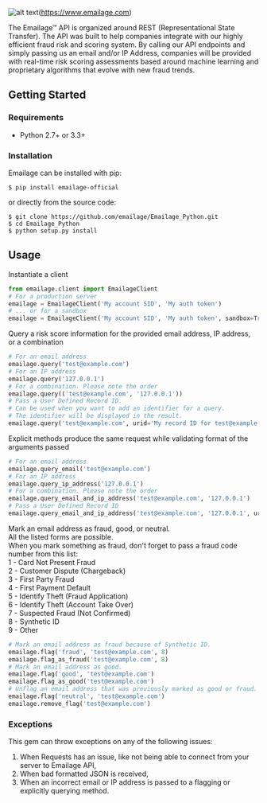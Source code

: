 [logo]: https://emailage.com/Content/Images/logo.svg "Emailage Logo"

![alt text][logo](https://www.emailage.com)

The Emailage&#8482; API is organized around REST (Representational State Transfer). The API was built to help companies integrate with our highly efficient fraud risk and scoring system. By calling our API endpoints and simply passing us an email and/or IP Address, companies will be provided with real-time risk scoring assessments based around machine learning and proprietary algorithms that evolve with new fraud trends.

## Getting Started

### Requirements

* Python 2.7+ or 3.3+

### Installation

Emailage can be installed with pip:

```
$ pip install emailage-official
```

or directly from the source code:

```
$ git clone https://github.com/emailage/Emailage_Python.git
$ cd Emailage_Python
$ python setup.py install
```

## Usage

Instantiate a client
```python
from emailage.client import EmailageClient
# For a production server
emailage = EmailageClient('My account SID', 'My auth token')
# ... or for a sandbox
emailage = EmailageClient('My account SID', 'My auth token', sandbox=True)
```

Query a risk score information for the provided email address, IP address, or a combination
```python
# For an email address
emailage.query('test@example.com')
# For an IP address
emailage.query('127.0.0.1')
# For a combination. Please note the order
emailage.query(('test@example.com', '127.0.0.1'))
# Pass a User Defined Record ID.
# Can be used when you want to add an identifier for a query.
# The identifier will be displayed in the result.
emailage.query('test@example.com', urid='My record ID for test@example.com')
```
Explicit methods produce the same request while validating format of the arguments passed
```python
# For an email address
emailage.query_email('test@example.com')
# For an IP address
emailage.query_ip_address('127.0.0.1')
# For a combination. Please note the order
emailage.query_email_and_ip_address('test@example.com', '127.0.0.1')
# Pass a User Defined Record ID
emailage.query_email_and_ip_address('test@example.com', '127.0.0.1', urid='My record ID for test@example.com and 127.0.0.1')
```

Mark an email address as fraud, good, or neutral.  
All the listed forms are possible.  
When you mark something as fraud, don't forget to pass a fraud code number from this list:  
1 - Card Not Present Fraud  
2 - Customer Dispute (Chargeback)  
3 - First Party Fraud  
4 - First Payment Default  
5 - Identify Theft (Fraud Application)  
6 - Identify Theft (Account Take Over)  
7 - Suspected Fraud (Not Confirmed)  
8 - Synthetic ID  
9 - Other

```python
# Mark an email address as fraud because of Synthetic ID.
emailage.flag('fraud', 'test@example.com', 8)
emailage.flag_as_fraud('test@example.com', 8)
# Mark an email address as good.
emailage.flag('good', 'test@example.com')
emailage.flag_as_good('test@example.com')
# Unflag an email address that was previously marked as good or fraud.
emailage.flag('neutral', 'test@example.com')
emailage.remove_flag('test@example.com')
```

### Exceptions

This gem can throw exceptions on any of the following issues:

1. When Requests has an issue, like not being able to connect from your server to Emailage API,
2. When bad formatted JSON is received,
3. When an incorrect email or IP address is passed to a flagging or explicitly querying method.
